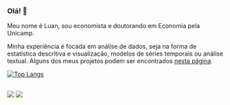### Olá! 👋

Meu nome é Luan, sou economista e doutorando em Economia pela Unicamp. 

Minha experiência é focada em análise de dados, seja na forma de estatística descritiva e visualização, modelos de séries temporais ou análise textual. Alguns dos meus projetos podem ser encontrados [nesta página](https://luanmugarte.github.io/projects/).

[![Top Langs](https://github-readme-stats.vercel.app/api/top-langs/?username=luanmugarte)](https://github.com/luanmugarte/github-readme-stats)

##
[<img src="https://img.shields.io/badge/linkedin-%230077B5.svg?&style=for-the-badge&logo=linkedin&logoColor=white" />](https://www.linkedin.com/in/luanmugarte/)
[<img src="https://img.shields.io/badge/Gmail-D14836?style=for-the-badge&logo=gmail&logoColor=white" />](mailto:luanlimamugarte@gmail.com)
